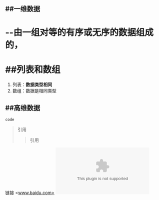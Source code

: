##一维数据
-------------
--由一组对等的有序或无序的数据组成的，
=============
##列表和数组
======================
1. 列表：**数据类型相同**
2. 数组：数据是相同类型

##高维数据
--------------------
`code`
>引用
>>引用

链接 <www.baidu.com>
![icon](www.baidu.com)